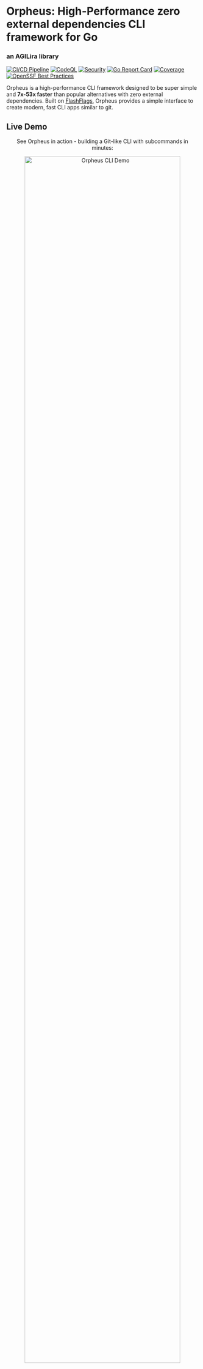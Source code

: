 # Orpheus: High-Performance zero external dependencies CLI framework for Go
### an AGILira library

[![CI/CD Pipeline](https://github.com/agilira/orpheus/actions/workflows/ci.yml/badge.svg)](https://github.com/agilira/orpheus/actions/workflows/ci.yml)
[![CodeQL](https://github.com/agilira/orpheus/actions/workflows/codeql.yml/badge.svg)](https://github.com/agilira/orpheus/actions/workflows/codeql.yml)
[![Security](https://img.shields.io/badge/security-gosec-brightgreen.svg)](https://github.com/agilira/orpheus/actions/workflows/ci.yml)
[![Go Report Card](https://goreportcard.com/badge/github.com/agilira/orpheus?v=2)](https://goreportcard.com/report/github.com/agilira/orpheus)
[![Coverage](https://codecov.io/gh/agilira/orpheus/branch/main/graph/badge.svg)](https://codecov.io/gh/agilira/orpheus)
[![OpenSSF Best Practices](https://www.bestpractices.dev/projects/11276/badge)](https://www.bestpractices.dev/projects/11276)

Orpheus is a high-performance CLI framework designed to be super simple and **7x-53x faster** than popular alternatives with zero external dependencies. Built on [FlashFlags](https://github.com/agilira/flash-flags), Orpheus provides a simple interface to create modern, fast CLI apps similar to git.

## Live Demo

<div align="center">

See Orpheus in action - building a Git-like CLI with subcommands in minutes:

<picture>
  <source media="(max-width: 768px)" srcset="https://asciinema.org/a/JiLb3gf6KzYU3VldOYjD4q1Zv.svg" width="100%">
  <source media="(max-width: 1024px)" srcset="https://asciinema.org/a/JiLb3gf6KzYU3VldOYjD4q1Zv.svg" width="90%">
  <img src="https://asciinema.org/a/JiLb3gf6KzYU3VldOYjD4q1Zv.svg" alt="Orpheus CLI Demo" style="max-width: 100%; height: auto;" width="800">
</picture>

*[Click to view interactive demo](https://asciinema.org/a/JiLb3gf6KzYU3VldOYjD4q1Zv)*

</div>

**[Features](#features) • [Performance](#performance) • [Security](#security-assurance) • [Quick Start](#quick-start) • [Observability](#production-observability) • [Examples](#examples) • [API Reference](#api-reference) • [Philosophy](#the-philosophy-behind-orpheus)**

## Features

- **Zero External Dependencies**: No third-party dependencies for maximum portability
- **Native Subcommands**: Git-style nested commands with automatic help generation
- **Clean API**: Fluent interface for rapid development
- **Auto-completion**: Built-in bash/zsh/fish completion generation
- **Type-safe Errors**: Structured error handling with exit codes
- **Hot-swappable Commands**: Dynamic command registration and modification
- **Production Observability**: Zero-overhead logging, audit trails, tracing, and metrics interfaces
- **Secure by Design**: [Red-team tested](./pkg/orpheus/security_test.go) and [fuzz tested](./pkg/orpheus/orpheus_fuzz_test.go)
- **Security Validation**: Including input sanitization, path traversal protection, and various security controls

## Compatibility and Support

Orpheus is designed for Go 1.23+ environments and follows Long-Term Support guidelines to ensure consistent performance across production deployments.

## Performance

Benchmark results comparing CLI framework performance:

```
AMD Ryzen 5 7520U with Radeon Graphics
BenchmarkOrpheus-8       2283835           512.8 ns/op          96 B/op          3 allocs/op
BenchmarkCobra-8          279333           3727 ns/op           1752 B/op        29 allocs/op
BenchmarkUrfaveCli-8       41664           28026 ns/op          9334 B/op        366 allocs/op
BenchmarkKingpin-8        294334           3419 ns/op           1988 B/op        40 allocs/op
BenchmarkStdFlag-8       1476625           809.0 ns/op          945 B/op         13 allocs/op
```

**Scenario**: Command parsing with 3 flags (string, bool, string) and handler execution.

**Reproduce benchmarks**:
```bash
cd benchmarks/
go test -bench=. -benchmem
```

**[Complete Performance Benchmarks →](./benchmarks/benchmark_test.go)**

## Security

Orpheus implements defense-in-depth security with comprehensive validation against CLI attack vectors.

**Security Validation:**
- [142+ Red Team security test cases](./pkg/orpheus/security_test.go) (OWASP Top 10 coverage)
- [3.5+ million fuzz test executions](./pkg/orpheus/orpheus_fuzz_test.go) with zero crashes
- CodeQL static analysis with security-focused queries
- govulncheck for known vulnerability scanning
- Multi-layer protection: path traversal, injection attacks, Unicode bypasses

**Protected Vectors:**
- Path traversal (case-insensitive, URL encoding, Windows device names)
- Command/SQL/Script injection prevention
- Control character and null byte filtering
- Cross-platform consistency (Windows, Linux, macOS)

**Run Security Tests:**
```bash
make security      # Run security test suite
make fuzz          # Quick fuzz testing (30s)
make fuzz-long     # Extended fuzzing (5min)
```

## Quick Start

### Installation

```bash
go get github.com/agilira/orpheus
```

### Basic Usage

```go
package main

import (
    "fmt"
    "log"
    "os"
    
    "github.com/agilira/orpheus/pkg/orpheus"
)

func main() {
    app := orpheus.New("myapp").
        SetDescription("My awesome CLI application").
        SetVersion("1.0.0")

    // Add commands with fluent interface
    app.Command("start", "Start the service", func(ctx *orpheus.Context) error {
        fmt.Println("Service starting...")
        return nil
    })

    app.Command("stop", "Stop the service", func(ctx *orpheus.Context) error {
        fmt.Println("Service stopping...")
        return nil
    })

    // Run the application
    if err := app.Run(os.Args[1:]); err != nil {
        log.Fatal(err)
    }
}
```

### Subcommands

```go
// Create a command with subcommands
remoteCmd := orpheus.NewCommand("remote", "Manage remote repositories")

// Add subcommands using fluent API (v1.0.7+ - now works correctly)
remoteCmd.Subcommand("add", "Add a remote", func(ctx *orpheus.Context) error {
    name, url := ctx.GetArg(0), ctx.GetArg(1)
    fmt.Printf("Added remote: %s -> %s\n", name, url)
    return nil
}).AddFlag("--force", "Force add remote")

remoteCmd.Subcommand("list", "List remotes", func(ctx *orpheus.Context) error {
    fmt.Println("origin\thttps://github.com/user/repo.git")
    return nil
}).AddFlag("--verbose", "Show detailed information")

app.AddCommand(remoteCmd)

// Usage: ./myapp remote add --force origin https://github.com/user/repo.git
//        ./myapp remote list --verbose
```

### Observability

Zero-overhead observability interfaces for production CLI applications:

```go
import "context"

// Configure observability (all interfaces are optional)
app := orpheus.New("myapp").
    SetLogger(myLogger).           // Structured logging
    SetAuditLogger(myAuditLogger). // Compliance and security
    SetTracer(myTracer).           // Distributed tracing
    SetMetricsCollector(myMetrics) // Performance metrics

app.Command("deploy", "Deploy application", func(ctx *orpheus.Context) error {
    // Structured logging
    if logger := ctx.Logger(); logger != nil {
        logger.Info(context.Background(), "Deployment started",
            orpheus.StringField("environment", "production"),
            orpheus.StringField("version", "v1.2.3"),
        )
    }

    // Audit trail
    if audit := ctx.AuditLogger(); audit != nil {
        audit.LogCommand(context.Background(), "deploy", ctx.Args(), "demo-user")
        audit.LogAccess(context.Background(), "production", "deploy", true)
    }

    // Distributed tracing
    if tracer := ctx.Tracer(); tracer != nil {
        spanCtx, span := tracer.StartSpan(context.Background(), "deploy_operation")
        defer span.End()
        // ... use spanCtx for downstream operations
    }

    // Performance metrics
    if metrics := ctx.MetricsCollector(); metrics != nil {
        counter := metrics.Counter("deployments_total", "Total deployments", "env")
        counter.Inc(context.Background(), "production")
    }

    fmt.Println("Deployment completed")
    return nil
})
```

**Performance**: Zero overhead when not configured (0.24 ns/op), minimal overhead when enabled (~24 ns/op)

**[Complete Observability Guide →](./docs/OBSERVABILITY.md)**

**[Complete Examples →](./docs/EXAMPLES.md)**

## The Philosophy Behind Orpheus

Orpheus's lyre was no ordinary instrument. It could make rivers pause mid-flow, convince stones to dance, and move even Hades and Persephone to tears. When the great musician played, the impossible became inevitable—not through force, but through the pure beauty of perfect harmony.

Yet Orpheus understood something profound: true power lay not in complexity, but in elegant simplicity. Each note served a purpose, each silence held meaning. His melodies moved the world through perfect clarity of intent, never through force or intricacy.

Like the mythological master whose music could open the gates of Hades itself, Orpheus, transforms the cacophony of human commands into pure, executable harmony, making the complex dance between intention and fulfillment beautifully simple.

### Core Components

- **App**: Main application container with command routing
- **Command**: Individual command with handler and flags
- **Context**: Execution context with arguments and flags
- **Errors**: Type-safe error system with exit codes
- **Completion**: Auto-completion system for multiple shells
- **Observability**: Optional interfaces for logging, audit trails, tracing, and metrics

## Testing

```bash
# Run all tests
go test ./pkg/orpheus -v

# Run with coverage
go test ./pkg/orpheus -v -cover
```

## Examples

**[Complete Examples →](./docs/EXAMPLES.md)**

**Practical implementations:**
- **[GitLike Demo](./examples/gitlike/)** - Git-style CLI with subcommands and JSON persistence
- **[File Manager](./examples/filemanager/)** - Advanced file operations with completion
- **[Enhanced Errors](./examples/enhanced-errors/)** - Advanced errors handling
- **[Observability](./examples/observability/)** - Production-ready logging, audit trails, and metrics
- **[Basic Demo](./cmd/demo/)** - Simple usage patterns and command structures

## API Reference

**[Complete API Reference →](./docs/API.md)**

## License

Orpheus is licensed under the [Mozilla Public License 2.0](./LICENSE.md).

---

Orpheus • an AGILira library
